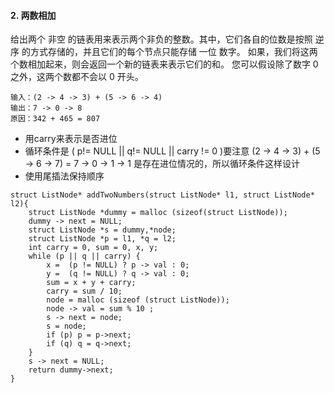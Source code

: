 #### 2. 两数相加
给出两个 非空 的链表用来表示两个非负的整数。其中，它们各自的位数是按照 逆序 的方式存储的，并且它们的每个节点只能存储 一位 数字。
如果，我们将这两个数相加起来，则会返回一个新的链表来表示它们的和。
您可以假设除了数字 0 之外，这两个数都不会以 0 开头。

```
输入：(2 -> 4 -> 3) + (5 -> 6 -> 4)
输出：7 -> 0 -> 8
原因：342 + 465 = 807
```

* 用carry来表示是否进位
* 循环条件是 ( p!= NULL || q!= NULL || carry != 0 )要注意 (2 -> 4 -> 3) + (5 -> 6 -> 7) = 7 -> 0 -> 1 -> 1 是存在进位情况的，所以循环条件这样设计
* 使用尾插法保持顺序
```
struct ListNode* addTwoNumbers(struct ListNode* l1, struct ListNode* l2){
    struct ListNode *dummy = malloc (sizeof(struct ListNode));
    dummy -> next = NULL;
    struct ListNode *s = dummy,*node;
    struct ListNode *p = l1, *q = l2;
    int carry = 0, sum = 0, x, y;
    while (p || q || carry) {
        x =  (p != NULL) ? p -> val : 0;
        y =  (q != NULL) ? q -> val : 0;
        sum = x + y + carry;
        carry = sum / 10;
        node = malloc (sizeof (struct ListNode));
        node -> val = sum % 10 ;
        s -> next = node;
        s = node;
        if (p) p = p->next;
        if (q) q = q->next;
    }
    s -> next = NULL;
    return dummy->next;
}
```
